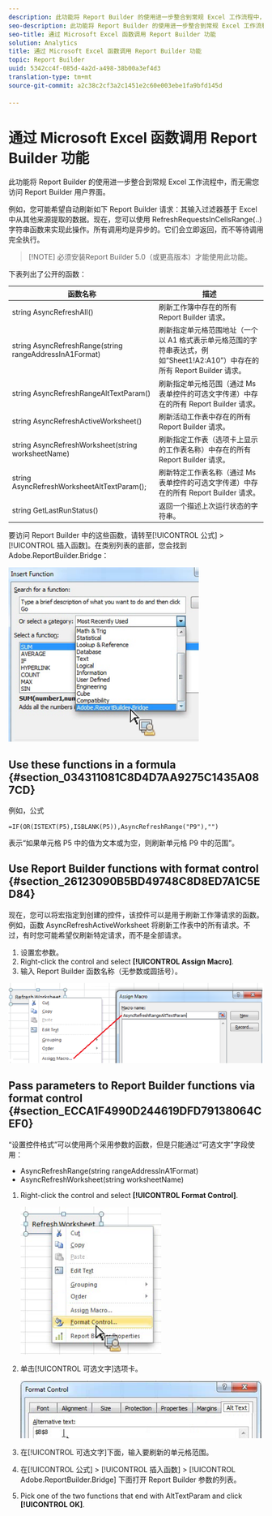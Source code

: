 ```yaml
---
description: 此功能将 Report Builder 的使用进一步整合到常规 Excel 工作流程中，而无需您访问 Report Builder 用户界面。
seo-description: 此功能将 Report Builder 的使用进一步整合到常规 Excel 工作流程中，而无需您访问 Report Builder 用户界面。
seo-title: 通过 Microsoft Excel 函数调用 Report Builder 功能
solution: Analytics
title: 通过 Microsoft Excel 函数调用 Report Builder 功能
topic: Report Builder
uuid: 5342cc4f-085d-4a2d-a498-38b00a3ef4d3
translation-type: tm+mt
source-git-commit: a2c38c2cf3a2c1451e2c60e003ebe1fa9bfd145d

---
```



# 通过 Microsoft Excel 函数调用 Report Builder 功能

此功能将 Report Builder 的使用进一步整合到常规 Excel 工作流程中，而无需您访问 Report Builder 用户界面。

例如，您可能希望自动刷新如下 Report Builder 请求：其输入过滤器基于 Excel 中从其他来源提取的数据。现在，您可以使用 RefreshRequestsInCellsRange(..) 字符串函数来实现此操作。所有调用均是异步的。它们会立即返回，而不等待调用完全执行。

> [!NOTE] 必须安装Report Builder 5.0（或更高版本）才能使用此功能。

下表列出了公开的函数：

| 函数名称 | 描述 |
|---|---|
| string AsyncRefreshAll() | 刷新工作簿中存在的所有 Report Builder 请求。 |
| string AsyncRefreshRange(string rangeAddressInA1Format) | 刷新指定单元格范围地址（一个以 A1 格式表示单元格范围的字符串表达式，例如“Sheet1!A2:A10”）中存在的所有 Report Builder 请求。 |
| string AsyncRefreshRangeAltTextParam() | 刷新指定单元格范围（通过 Ms 表单控件的可选文字传递）中存在的所有 Report Builder 请求。 |
| string AsyncRefreshActiveWorksheet() | 刷新活动工作表中存在的所有 Report Builder 请求。 |
| string AsyncRefreshWorksheet(string worksheetName) | 刷新指定工作表（选项卡上显示的工作表名称）中存在的所有 Report Builder 请求。 |
| string AsyncRefreshWorksheetAltTextParam(); | 刷新特定工作表名称（通过 Ms 表单控件的可选文字传递）中存在的所有 Report Builder 请求。 |
| string GetLastRunStatus() | 返回一个描述上次运行状态的字符串。 |

要访问 Report Builder 中的这些函数，请转至[!UICONTROL 公式] &gt; [!UICONTROL 插入函数]。在类别列表的底部，您会找到 Adobe.ReportBuilder.Bridge：

![](assets/arb_functions.png)

## Use these functions in a formula {#section_034311081C8D4D7AA9275C1435A087CD}

例如，公式

```
=IF(OR(ISTEXT(P5),ISBLANK(P5)),AsyncRefreshRange("P9"),"")
```

表示“如果单元格 P5 中的值为文本或为空，则刷新单元格 P9 中的范围”。

## Use Report Builder functions with format control {#section_26123090B5BD49748C8D8ED7A1C5ED84}

现在，您可以将宏指定到创建的控件，该控件可以是用于刷新工作簿请求的函数。例如，函数 AsyncRefreshActiveWorksheet 将刷新工作表中的所有请求。不过，有时您可能希望仅刷新特定请求，而不是全部请求。

1. 设置宏参数。
1. Right-click the control and select **[!UICONTROL Assign Macro]**.
1. 输入 Report Builder 函数名称（无参数或圆括号）。

![](assets/assign_macro.png)

## Pass parameters to Report Builder functions via format control {#section_ECCA1F4990D244619DFD79138064CEF0}

“设置控件格式”可以使用两个采用参数的函数，但是只能通过“可选文字”字段使用：

* AsyncRefreshRange(string rangeAddressInA1Format)
* AsyncRefreshWorksheet(string worksheetName)

1. Right-click the control and select **[!UICONTROL Format Control]**.

   ![](assets/format_control.png)

1. 单击[!UICONTROL 可选文字]选项卡。

   ![](assets/alt_text.png)

1. 在[!UICONTROL 可选文字]下面，输入要刷新的单元格范围。
1. 在[!UICONTROL 公式] &gt; [!UICONTROL 插入函数] &gt; [!UICONTROL Adobe.ReportBuilder.Bridge] 下面打开 Report Builder 参数的列表。

1. Pick one of the two functions that end with AltTextParam and click **[!UICONTROL OK]**.

